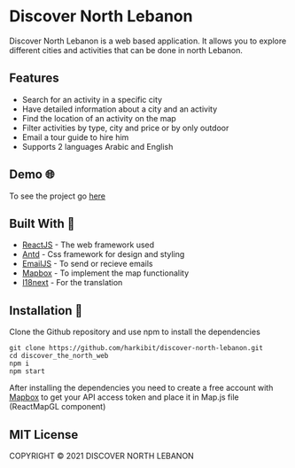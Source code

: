 # Discover North Lebanon

Discover North Lebanon is a web based application. It allows you to explore different cities and activities that can be done in north Lebanon.

## Features 
- Search for an activity in a specific city 
- Have detailed information about a city and an activity
- Find the location of an activity on the map 
- Filter activities by type, city and price or by only outdoor 
- Email a tour guide to hire him 
- Supports 2 languages Arabic and English

## Demo 🌐

To see the project go [here](discover-north-lebanon-b58aa.web.app)

## Built With 🔨
- [ReactJS](https://reactjs.org/) - The web framework used
- [Antd](https://ant.design/) - Css framework for design and styling
- [EmailJS](https://www.emailjs.com/) - To send or recieve emails
- [Mapbox](https://www.mapbox.com/) - To implement the map functionality 
- [I18next](https://react.i18next.com/) - For the translation 
## Installation 📕
 
Clone the Github repository and use npm to install the dependencies

```
git clone https://github.com/harkibit/discover-north-lebanon.git
cd discover_the_north_web
npm i
npm start
```

After installing the dependencies you need to create a free account with [Mapbox](https://www.mapbox.com/) to get your API access token and place it in Map.js file (ReactMapGL component)

## MIT License

COPYRIGHT © 2021 DISCOVER NORTH LEBANON
